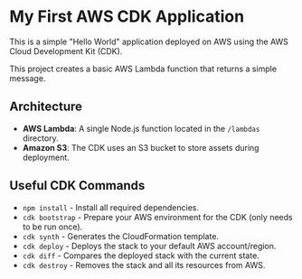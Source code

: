 # My First AWS CDK Application

This is a simple "Hello World" application deployed on AWS using the AWS Cloud Development Kit (CDK).

This project creates a basic AWS Lambda function that returns a simple message.

## Architecture

* **AWS Lambda**: A single Node.js function located in the `/lambdas` directory.
* **Amazon S3**: The CDK uses an S3 bucket to store assets during deployment.

## Useful CDK Commands

* `npm install` - Install all required dependencies.
* `cdk bootstrap` - Prepare your AWS environment for the CDK (only needs to be run once).
* `cdk synth` - Generates the CloudFormation template.
* `cdk deploy` - Deploys the stack to your default AWS account/region.
* `cdk diff` - Compares the deployed stack with the current state.
* `cdk destroy` - Removes the stack and all its resources from AWS.